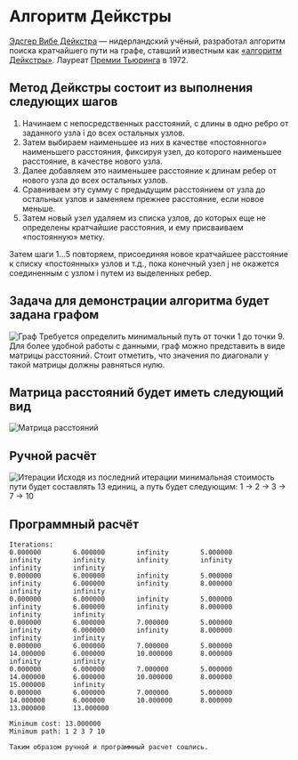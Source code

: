 # Алгоритм Дейкстры

[Эдсгер Вибе Дейкстра](https://en.wikipedia.org/wiki/Edsger_W._Dijkstra) — нидерландский учёный, разработал алгоритм поиска кратчайшего пути на графе, ставший известным как [«алгоритм Дейкстры»](https://en.wikipedia.org/wiki/Dijkstra%27s_algorithm). Лауреат [Премии Тьюринга](https://en.wikipedia.org/wiki/Turing_Award) в 1972.

## Метод Дейкстры состоит из выполнения следующих шагов

1. Начинаем с непосредственных расстояний, с длины в одно ребро от заданного узла i до всех остальных узлов. 
2. Затем выбираем наименьшее из них в качестве «постоянного» наименьшего расстояния, фиксируя узел, до которого наименьшее расстояние, в качестве нового узла.
3. Далее добавляем это наименьшее расстояние к длинам ребер от нового узла до всех остальных узлов. 
4. Сравниваем эту сумму с предыдущим расстоянием от узла до остальных узлов и заменяем прежнее расстояние, если новое меньше. 
5. Затем новый узел удаляем из списка узлов, до которых еще не определены кратчайшие расстояния, и ему присваиваем «постоянную» метку. 

Затем шаги 1...5 повторяем, присоединяя новое кратчайшее расстояние к списку «постоянных» узлов и т.д., пока конечный узел j не окажется соединенным с узлом i путем из выделенных ребер.

## Задача для демонстрации алгоритма будет задана графом

![Граф]( https://beeimg.com/images/v68200284243.png "Граф")
Требуется определить минимальный путь от точки 1 до точки 9. Для более удобной работы с данными, граф можно представить в виде матрицы расстояний. Стоит отметить, что значения по диагонали у такой матрицы должны равняться нулю.

## Матрица расстояний будет иметь следующий вид

![Матрица расстояний]( https://beeimg.com/images/h69605290063.png "Матрица расстояний")

## Ручной расчёт

![Итерации]( https://beeimg.com/images/k24088174054.png "Итерации")
Исходя из последний итерации минимальная стоимость пути будет составлять 13 единиц, а путь будет следующим: 1 &rarr; 2 &rarr; 3 &rarr; 7 &rarr; 10

## Программный расчёт

```С++
Iterations:
0.000000        6.000000        infinity        5.000000        infinity        infinity        infinity        infinity        infinity        infinity
0.000000        6.000000        infinity        5.000000        infinity        6.000000        infinity        8.000000        infinity        infinity
0.000000        6.000000        infinity        5.000000        infinity        6.000000        infinity        8.000000        infinity        infinity
0.000000        6.000000        7.000000        5.000000        infinity        6.000000        infinity        8.000000        infinity        infinity
0.000000        6.000000        7.000000        5.000000        14.000000       6.000000        10.000000       8.000000        infinity        infinity
0.000000        6.000000        7.000000        5.000000        14.000000       6.000000        10.000000       8.000000        15.000000       infinity
0.000000        6.000000        7.000000        5.000000        14.000000       6.000000        10.000000       8.000000        13.000000       13.000000

Minimum cost: 13.000000
Minimum path: 1 2 3 7 10

Таким образом ручной и программный расчет сошлись.

